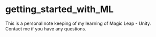 # getting_started_with_ML
This is a personal note keeping of my learning of Magic Leap - Unity. 
Contact me if you have any questions. 

